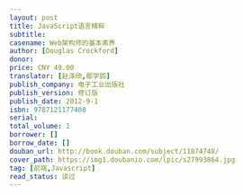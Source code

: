 ```yaml
---
layout: post
title: JavaScript语言精粹
subtitle: 
casename: Web架构师的基本素养
author: [Douglas Crockford]
donor: 
price: CNY 49.00
translator: [赵泽欣,鄢学鹍]
publish_company: 电子工业出版社
publish_version: 修订版
publish_date: 2012-9-1
isbn: 9787121177408
serial: 
total_volume: 1
borrower: []
borrow_date: []
douban_url: http://book.douban.com/subject/11874748/
cover_path: https://img1.doubanio.com/lpic/s27993864.jpg
tag: [前端,Javascript]
read_status: 读过
---
```

